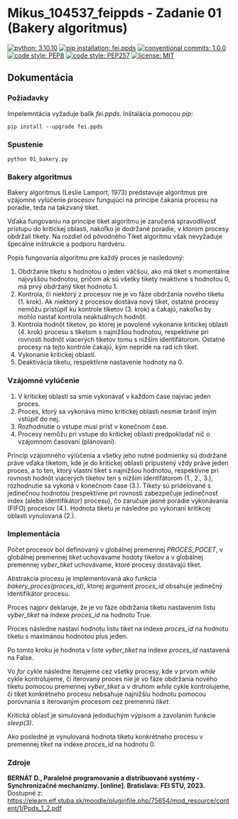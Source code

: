 # Mikus_104537_feippds - Zadanie 01 (Bakery algoritmus)

[![python: 3.10.10](https://img.shields.io/badge/python-3.10.10-blue.svg)](https://www.python.org/downloads/release/python-31010/)
[![pip installation: fei.ppds](https://img.shields.io/badge/pip%20install-fei.ppds-blue.svg)](https://pypi.org/project/fei.ppds/)
[![conventional commits: 1.0.0](https://img.shields.io/badge/conventional%20commits-1.0.0-green.svg)](https://conventionalcommits.org)
[![code style: PEP8](https://img.shields.io/badge/code%20style-PEP%208-orange.svg)](https://www.python.org/dev/peps/pep-0008/)
[![code style: PEP257](https://img.shields.io/badge/code%20style-PEP%20257-yellow.svg)](https://peps.python.org/pep-0257/)
[![license: MIT](https://img.shields.io/badge/license-MIT-red.svg)](https://opensource.org/licenses/MIT)

## Dokumentácia

### Požiadavky

Impelemntácia vyžaduje balík _fei.ppds_. Inštalácia pomocou _pip_:

    pip install --upgrade fei.ppds

### Spustenie

    python 01_bakery.py
  
### Bakery algoritmus
Bakery algoritmus (Leslie Lamport, 1973) predstavuje algoritmus pre vzájomné vylúčenie procesov fungujúci na princípe čakania procesu na poradie, 
teda na takzvaný tiket. 

Vďaka fungovaniu na princípe tiket algoritmu je zaručená spravodlivosť prístupu do kritickej oblasti, nakoľko je dodržané 
poradie, v ktorom procesy obdržali tikety. Na rozdiel od pôvodného Tiket algoritmu však nevyžaduje špecálne inštrukcie a 
podporu hardvéru.

Popis fungovania algoritmu pre každý proces je nasledovný:
1.  Obdržanie tiketu s hodnotou o jeden väčšou, ako má tiket s momentálne najvyššou hodnotou, pričom ak sú všetky 
tikety neaktívne s hodnotou 0, má prvý obdržaný tiket hodnotu 1.
2. Kontrola, či niektorý z procesov nie je vo fáze obdržania nového tiketu (1. krok). Ak niektorý z procesov dostáva
nový tiket, ostatné procesy nemôžu pristúpiť ku kontrole tiketov (3. krok) a čakajú, nakoľko by mohlo nastať kontrola neaktuálnych hodnôt.
3. Kontrola hodnôt tiketov, po ktorej je povolené vykonanie kritickej oblasti (4. krok) procesu s tiketom s najnižšou hodnotou, 
respektívne pri rovnosti hodnôt viacerých tiketov tomu s nižším identifátorom. Ostatné procesy na tejto kontrole čakajú, 
kým nepríde na rad ich tiket.
4. Vykonanie kritickej oblasti.
5. Deaktivácia tiketu, respektívne nastavenie hodnoty na 0.

### Vzájomné vylúčenie

1. V kritickej oblasti sa smie vykonávať v každom čase najviac jeden proces.
2. Proces, ktorý sa vykonáva mimo kritickej oblasti nesmie brániť iným vstúpiť do nej.
3. Rozhodnutie o vstupe musí prísť v konečnom čase.
4. Procesy nemôžu pri vstupe do kritickej oblasti predpokladať nič o vzájomnom časovaní (plánovaní).

Princíp vzájomného výlúčenia a všetky jeho nutné podmienky sú dodržané práve vďaka tiketom, kde je do kritickej oblasti 
pripustený vždy práve jeden proces, a to ten, ktorý vlastní tiket s najnižšou hodnotou, respektívne pri rovnosti 
hodnôt viacerých tiketov ten s nižším identifátorom (1., 2., 3.), rozhodnutie sa vykoná v konečnom čase (3.). Tikety sú 
pridelované s jedinečnou hodnotou (respektívne pri rovnosti zabezpečuje jedinečnosť index (alebo identifikátor) procesu), 
čo zaručuje jasné poradie vykonávania (FIFO) procesov (4.). Hodnota tiketu je následne po vykonaní kritikcej oblasti 
vynulovaná (2.).

### Implementácia

Počet procesov bol definovaný v globálnej premennej _PROCES_POCET_, v globálnej premennej _tiket_ uchovávame hodoty tiketov a 
v globálnej premennej _vyber_tiket_ uchovávame, ktoré procesy dostávajú tiket. 

Abstrakcia procesu je implementovaná ako funkcia _bakery_proces(proces_id)_, ktorej argument _proces_id_ obsahuje 
jedinečný identifikátor procesu.

Proces najprv deklaruje, že je vo fáze obdržania tiketu nastavením listu _vyber_tiket_ na indexe _proces_id_ na hodnotu True. 

Proces následne nastaví hodnotu listu _tiket_ na indexe _proces_id_ na hodnotu tiketu s maximánou hodnotou plus jeden. 

Po tomto kroku je hodnota v liste _vyber_tiket_ na indexe _proces_id_ nastavená na False. 

Vo _for_ cykle následne iterujeme cez všetky procesy, kde v prvom _while_ cykle kontrolujeme, či iterovaný proces 
nie je vo fáze obdržania nového tiketu pomocou premennej _vyber_tiket_ a v druhom _while_ cykle kontrolujeme, či tiket 
konkrétneho procesu nebsahuje najnižšiu hodnotu pomocou porovnania s iterovaným procesom cez premennú _tiket_.

Kritická oblasť je simulovaná jedoduchým výpisom a zavolaním funkcie _sleep(3)_.

Ako posledné je vynulovaná hodnota tiketu konkrétneho procesu v premennej _tiket_ na indexe _proces_id_ na hodnotu 0.

### Zdroje
__BERNÁT D., Paralelné programovanie a distribuované systémy - Synchronizačné mechanizmy. [online]. Bratislava: FEI STU, 2023.__ Dostupné z: https://elearn.elf.stuba.sk/moodle/pluginfile.php/75654/mod_resource/content/1/Ppds_1_2.pdf
